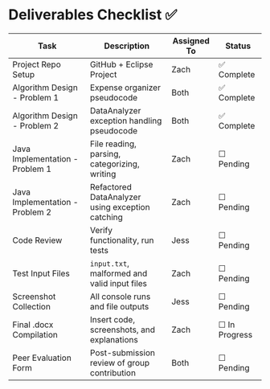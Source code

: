 # Deliverables Checklist ✅

| Task                                | Description                                                    | Assigned To | Status      |
|-------------------------------------|----------------------------------------------------------------|-------------|-------------|
| Project Repo Setup                  | GitHub + Eclipse Project                                       | Zach        | ✅ Complete |
| Algorithm Design - Problem 1        | Expense organizer pseudocode                                   | Both        | ✅ Complete |
| Algorithm Design - Problem 2        | DataAnalyzer exception handling pseudocode                     | Both        | ✅ Complete |
| Java Implementation - Problem 1     | File reading, parsing, categorizing, writing                   | Zach        | ☐ Pending   |
| Java Implementation - Problem 2     | Refactored DataAnalyzer using exception catching               | Zach        | ☐ Pending   |
| Code Review                         | Verify functionality, run tests                                | Jess        | ☐ Pending   |
| Test Input Files                    | `input.txt`, malformed and valid input files                   | Zach        | ☐ Pending   |
| Screenshot Collection               | All console runs and file outputs                              | Jess        | ☐ Pending   |
| Final .docx Compilation             | Insert code, screenshots, and explanations                     | Zach        | ☐ In Progress |
| Peer Evaluation Form                | Post-submission review of group contribution                   | Both        | ☐ Pending   |